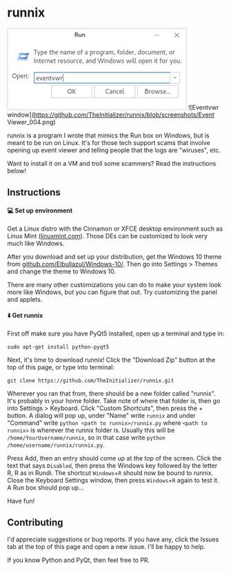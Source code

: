# runnix
![Run window](https://github.com/TheInitializer/runnix/blob/screenshots/Run_003.png)
![Eventvwr window](https://github.com/TheInitializer/runnix/blob/screenshots/Event Viewer_004.png)

runnix is a program I wrote that mimics the Run box on Windows, but is meant to be run on Linux. It's for those tech support scams that involve opening up event viewer and telling people that the logs are "wiruses", etc.

Want to install it on a VM and troll some scammers? Read the instructions below!

Instructions
------------
#### :computer: Set up environment
Get a Linux distro with the Cinnamon or XFCE desktop environment such as Linux Mint ([linuxmint.com](https://www.linuxmint.com/)). Those DEs can be customized to look very much like Windows.

After you download and set up your distribution, get the Windows 10 theme from [github.com/Elbullazul/Windows-10/](https://github.com/Elbullazul/Windows-10/). Then go into Settings > Themes and change the theme to Windows 10.

There are many other customizations you can do to make your system look more like Windows, but you can figure that out. Try customizing the panel and applets.

#### :arrow_down: Get runnix
First off make sure you have PyQt5 installed, open up a terminal and type in:

    sudo apt-get install python-pyqt5

Next, it's time to download runnix! Click the "Download Zip" button at the top of this page, or type into terminal:

    git clone https://github.com/TheInitializer/runnix.git
  
Wherever you ran that from, there should be a new folder called "runnix". It's probably in your home folder. Take note of where that folder is, then go into Settings > Keyboard. Click "Custom Shortcuts", then press the + button. A dialog will pop up, under "Name" write `runnix` and under "Command" write `python <path to runnix>/runnix.py` where `<path to runnix>` is wherever the runnix folder is. Usually this will be `/home/YourUsername/runnix`, so in that case write `python /home/username/runnix/runnix.py`.

Press Add, then an entry should come up at the top of the screen. Click the text that says `Disabled`, then press the Windows key followed by the letter R, R as in Rundi. The shortcut `Windows`+`R` should now be bound to runnix. Close the Keyboard Settings window, then press `Windows`+`R` again to test it. A Run box should pop up...

Have fun!

Contributing
------------
I'd appreciate suggestions or bug reports. If you have any, click the Issues tab at the top of this page and open a new issue. I'll be happy to help.

If you know Python and PyQt, then feel free to PR.
